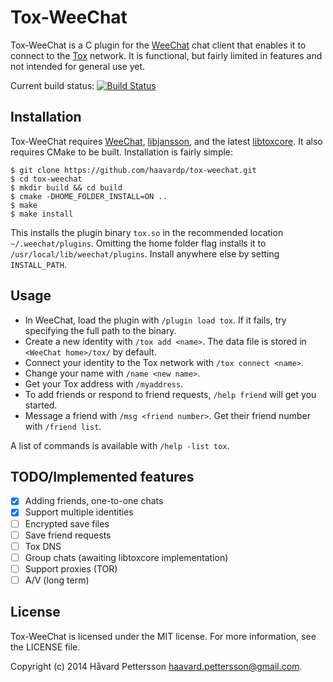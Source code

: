 Tox-WeeChat
===========
Tox-WeeChat is a C plugin for the [WeeChat][1] chat client that enables it to connect to the [Tox][2] network. It is functional, but fairly limited in features and not intended for general use yet.

Current build status: [![Build Status](https://travis-ci.org/haavardp/tox-weechat.svg?branch=master)](https://travis-ci.org/haavardp/tox-weechat)

Installation
------------
Tox-WeeChat requires [WeeChat][1], [libjansson][3], and the latest [libtoxcore][4]. It also requires CMake to be built. Installation is fairly simple:

    $ git clone https://github.com/haavardp/tox-weechat.git
    $ cd tox-weechat
    $ mkdir build && cd build
    $ cmake -DHOME_FOLDER_INSTALL=ON ..
    $ make
    $ make install

This installs the plugin binary `tox.so` in the recommended location `~/.weechat/plugins`. Omitting the home folder flag installs it to `/usr/local/lib/weechat/plugins`. Install anywhere else by setting `INSTALL_PATH`.

Usage
-----
 - In WeeChat, load the plugin with `/plugin load tox`. If it fails, try specifying the full path to the binary.
 - Create a new identity with `/tox add <name>`. The data file is stored in `<WeeChat home>/tox/` by default.
 - Connect your identity to the Tox network with `/tox connect <name>`.
 - Change your name with `/name <new name>`.
 - Get your Tox address with `/myaddress`.
 - To add friends or respond to friend requests, `/help friend` will get you started.
 - Message a friend with `/msg <friend number>`. Get their friend number with `/friend list`.

A list of commands is available with `/help -list tox`.

TODO/Implemented features
----
 - [x] Adding friends, one-to-one chats
 - [x] Support multiple identities
 - [ ] Encrypted save files
 - [ ] Save friend requests
 - [ ] Tox DNS
 - [ ] Group chats (awaiting libtoxcore implementation)
 - [ ] Support proxies (TOR)
 - [ ] A/V (long term)

License
---------
Tox-WeeChat is licensed under the MIT license. For more information, see the LICENSE file.

Copyright (c) 2014 Håvard Pettersson <haavard.pettersson@gmail.com>.

[1]: http://weechat.org
[2]: http://tox.im
[3]: http://www.digip.org/jansson/
[4]: https://github.com/irungentoo/toxcore

